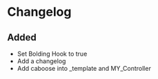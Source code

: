 # Changelog

## Added
- Set Bolding Hook to true
- Add a changelog
- Add caboose into _template and MY_Controller
